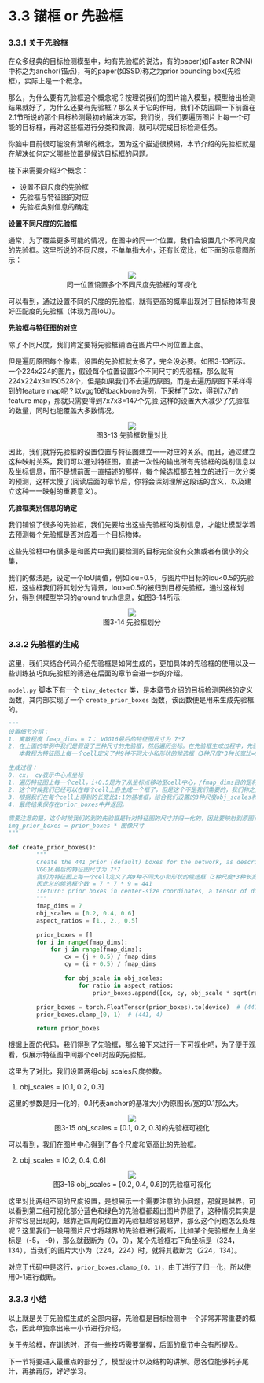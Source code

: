 # 3.3 锚框 or 先验框

### 3.3.1 关于先验框 

在众多经典的目标检测模型中，均有先验框的说法，有的paper(如Faster RCNN)中称之为anchor(锚点)，有的paper(如SSD)称之为prior bounding box(先验框)，实际上是一个概念。

那么，为什么要有先验框这个概念呢？按理说我们的图片输入模型，模型给出检测结果就好了，为什么还要有先验框？那么关于它的作用，我们不妨回顾一下前面在2.1节所说的那个目标检测最初的解决方案，我们说，我们要遍历图片上每一个可能的目标框，再对这些框进行分类和微调，就可以完成目标检测任务。

你脑中目前很可能没有清晰的概念，因为这个描述很模糊，本节介绍的先验框就是在解决如何定义哪些位置是候选目标框的问题。

接下来需要介绍3个概念：

- 设置不同尺度的先验框
- 先验框与特征图的对应
- 先验框类别信息的确定

**设置不同尺度的先验框**

通常，为了覆盖更多可能的情况，在图中的同一个位置，我们会设置几个不同尺度的先验框。这里所说的不同尺度，不单单指大小，还有长宽比，如下面的示意图所示：

<div align=center>
<img src="https://raw.githubusercontent.com/datawhalechina/dive-into-cv-pytorch/master/markdown_imgs/chapter03/3-15.jpg">
</div>
<center>同一位置设置多个不同尺度先验框的可视化</center>

可以看到，通过设置不同的尺度的先验框，就有更高的概率出现对于目标物体有良好匹配度的先验框（体现为高IoU）。

**先验框与特征图的对应**

除了不同尺度，我们肯定要将先验框铺洒在图片中不同位置上面。

但是遍历原图每个像素，设置的先验框就太多了，完全没必要。如图3-13所示。一个224x224的图片，假设每个位置设置3个不同尺寸的先验框，那么就有224x224x3=150528个，但是如果我们不去遍历原图，而是去遍历原图下采样得到的feature map呢？以vgg16的backbone为例，下采样了5次，得到7x7的feature map，那就只需要得到7x7x3=147个先验,这样的设置大大减少了先验框的数量，同时也能覆盖大多数情况。

<div align=center>
<img src="https://raw.githubusercontent.com/datawhalechina/dive-into-cv-pytorch/master/markdown_imgs/chapter03/3-13.png">
</div>
<center>图3-13 先验框数量对比</center>

因此，我们就将先验框的设置位置与特征图建立一一对应的关系。而且，通过建立这种映射关系，我们可以通过特征图，直接一次性的输出所有先验框的类别信息以及坐标信息，而不是想前面一直描述的那样，每个候选框都去独立的进行一次分类的预测，这样太慢了(阅读后面的章节后，你将会深刻理解这段话的含义，以及建立这种一一映射的重要意义）。

**先验框类别信息的确定**

我们铺设了很多的先验框，我们先要给出这些先验框的类别信息，才能让模型学着去预测每个先验框是否对应着一个目标物体。

这些先验框中有很多是和图片中我们要检测的目标完全没有交集或者有很小的交集，

我们的做法是，设定一个IoU阈值，例如iou=0.5，与图片中目标的iou<0.5的先验框，这些框我们将其划分为背景，Iou>=0.5的被归到目标先验框，通过这样划分，得到供模型学习的ground truth信息，如图3-14所示:

<div align=center>
<img src="https://raw.githubusercontent.com/datawhalechina/dive-into-cv-pytorch/master/markdown_imgs/chapter03/3-14.png">
</div>
<center>图3-14 先验框划分</center>

### 3.3.2 先验框的生成

这里，我们来结合代码介绍先验框是如何生成的，更加具体的先验框的使用以及一些训练技巧如先验框的筛选在后面的章节会进一步的介绍。

`model.py` 脚本下有一个 `tiny_detector` 类，是本章节介绍的目标检测网络的定义函数，其内部实现了一个 `create_prior_boxes` 函数，该函数便是用来生成先验框的。

```python
"""
设置细节介绍：
1. 离散程度 fmap_dims = 7： VGG16最后的特征图尺寸为 7*7
2. 在上面的举例中我们是假设了三种尺寸的先验框，然后遍历坐标。在先验框生成过程中，先验框的尺寸是提前设置好的，
   本教程为特征图上每一个cell定义了共9种不同大小和形状的候选框（3种尺度*3种长宽比=9）

生成过程：
0. cx， cy表示中心点坐标
1. 遍历特征图上每一个cell，i+0.5是为了从坐标点移动至cell中心，/fmap_dims目的是将坐标在特征图上归一化
2. 这个时候我们已经可以在每个cell上各生成一个框了，但是这个不是我们需要的，我们称之为base_prior_bbox基准框。
3. 根据我们在每个cell上得到的长宽比1:1的基准框，结合我们设置的3种尺度obj_scales和3种长宽比aspect_ratios就得到了每个cell的9个先验框。
4. 最终结果保存在prior_boxes中并返回。

需要注意的是，这个时候我们的到的先验框是针对特征图的尺寸并归一化的，因此要映射到原图计算IOU或者展示，需要：
img_prior_boxes = prior_boxes * 图像尺寸
"""

def create_prior_boxes():
        """
        Create the 441 prior (default) boxes for the network, as described in the tutorial.
        VGG16最后的特征图尺寸为 7*7
        我们为特征图上每一个cell定义了共9种不同大小和形状的候选框（3种尺度*3种长宽比=9）
        因此总的候选框个数 = 7 * 7 * 9 = 441
        :return: prior boxes in center-size coordinates, a tensor of dimensions (441, 4)
        """
        fmap_dims = 7 
        obj_scales = [0.2, 0.4, 0.6]
        aspect_ratios = [1., 2., 0.5]

        prior_boxes = []
        for i in range(fmap_dims):
            for j in range(fmap_dims):
                cx = (j + 0.5) / fmap_dims
                cy = (i + 0.5) / fmap_dims

                for obj_scale in obj_scales:
                    for ratio in aspect_ratios:
                        prior_boxes.append([cx, cy, obj_scale * sqrt(ratio), obj_scale / sqrt(ratio)])

        prior_boxes = torch.FloatTensor(prior_boxes).to(device)  # (441, 4)
        prior_boxes.clamp_(0, 1)  # (441, 4)

        return prior_boxes
```

根据上面的代码，我们得到了先验框，那么接下来进行一下可视化吧，为了便于观看，仅展示特征图中间那个cell对应的先验框。

这里为了对比，我们设置两组obj_scales尺度参数。

1. obj_scales = [0.1, 0.2, 0.3]

这里的参数是归一化的，0.1代表anchor的基准大小为原图长/宽的0.1那么大。

<div align=center>
<img src="https://raw.githubusercontent.com/datawhalechina/dive-into-cv-pytorch/master/markdown_imgs/chapter03/3-15.jpg">
</div>
<center>图3-15 obj_scales = [0.1, 0.2, 0.3]的先验框可视化</center>

可以看到，我们在图片中心得到了各个尺度和宽高比的先验框。

2. obj_scales = [0.2, 0.4, 0.6]

<div align=center>
<img src="https://raw.githubusercontent.com/datawhalechina/dive-into-cv-pytorch/master/markdown_imgs/chapter03/3-16.jpg">
</div>
<center>图3-16 obj_scales = [0.2, 0.4, 0.6]的先验框可视化</center>

这里对比两组不同的尺度设置，是想展示一个需要注意的小问题，那就是越界，可以看到第二组可视化部分蓝色和绿色的先验框都超出图片界限了，这种情况其实是非常容易出现的，越靠近四周的位置的先验框越容易越界，那么这个问题怎么处理呢？这里我们一般用图片尺寸将越界的先验框进行截断，比如某个先验框左上角坐标是（-5， -9），那么就截断为（0，0），某个先验框右下角坐标是（324，134），当我们的图片大小为（224，224）时，就将其截断为（224，134）。 

对应于代码中是这行，`prior_boxes.clamp_(0, 1)`，由于进行了归一化，所以使用0-1进行截断。

### 3.3.3 小结 

以上就是关于先验框生成的全部内容，先验框是目标检测中一个非常非常重要的概念，因此单独拿出来一小节进行介绍。

关于先验框，在训练时，还有一些技巧需要掌握，后面的章节中会有所提及。

下一节将要进入最重点的部分了，模型设计以及结构的讲解。愿各位能够耗子尾汁，再接再厉，好好学习。

